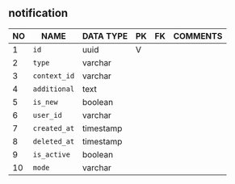 
notification
----------------------------


NO | NAME | DATA TYPE | PK | FK | COMMENTS
---|------|-----------|----|----|-------------------
1|`id` | uuid | V |  | 
2|`type` | varchar |  |  | 
3|`context_id` | varchar |  |  | 
4|`additional` | text |  |  | 
5|`is_new` | boolean |  |  | 
6|`user_id` | varchar |  |  | 
7|`created_at` | timestamp |  |  | 
8|`deleted_at` | timestamp |  |  | 
9|`is_active` | boolean |  |  | 
10|`mode` | varchar |  |  | 
